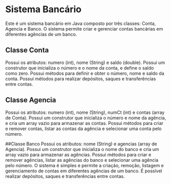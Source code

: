 # Sistema Bancário

Este é um sistema bancário em Java composto por três classes: Conta, Agencia e Banco. O sistema permite criar e gerenciar contas bancárias em diferentes agências de um banco.

## Classe Conta
Possui os atributos: numero (int), nome (String) e saldo (double).
Possui um construtor que inicializa o número e o nome da conta, e define o saldo como zero.
Possui métodos para definir e obter o número, nome e saldo da conta.
Possui métodos para realizar depósitos, saques e transferências entre contas.

## Classe Agencia
Possui os atributos: numero (int), nome (String), numCt (int) e contas (array de Conta).
Possui um construtor que inicializa o número e nome da agência, e cria um array vazio para armazenar as contas.
Possui métodos para criar e remover contas, listar as contas da agência e selecionar uma conta pelo número.

##Classe Banco
Possui os atributos: nome (String) e agencias (array de Agencia).
Possui um construtor que inicializa o nome do banco e cria um array vazio para armazenar as agências.
Possui métodos para criar e remover agências, listar as agências do banco e selecionar uma agência pelo número.
O sistema é simples e permite a criação, remoção, listagem e gerenciamento de contas em diferentes agências de um banco. É possível realizar depósitos, saques e transferências entre contas.
